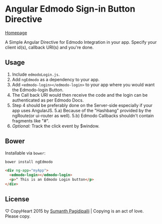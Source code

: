 # Angular Edmodo Sign-in Button Directive


[Homepage](https://github.com/sumanthio/ngEdmodo)


A Simple Angular Directive for Edmodo Integration in your app. Specify your client id(s), callback URI(s) and you're done.

## Usage
1. Include `edmodoLogin.js`.
2. Add `ngEdmodo` as a dependency to your app.
3. Add `<edmodo-login></edmodo-login>` to your app where you would want the Edmodo-login Button.
4. The Call back URI would then receive the code and the login can be authenticated as per Edmodo Docs.
5. Step 4 should be preferably done on the Server-side especially if your app uses AngularJS.
	5.a) Because of the "Hashbang" provided by the ngRoute(or ui-router as well). 
	5.b) Edmodo Callbacks shouldn't contain fragments like "#".
5. *Optional:* Track the click event by $window.


## Bower
Installable via `bower`:

```bash
bower install ngEdmodo
```

```html
<div ng-app="myApp">
  <edmodo-login></edmodo-login>
  <p>^ This is an Edmodo Login button</p>
</div>
```

## License
♡ CopyHeart 2015 by [Sumanth Pagidipalli](http://sumanthio.firebaseapp.com) | Copying is an act of love. Please copy.
